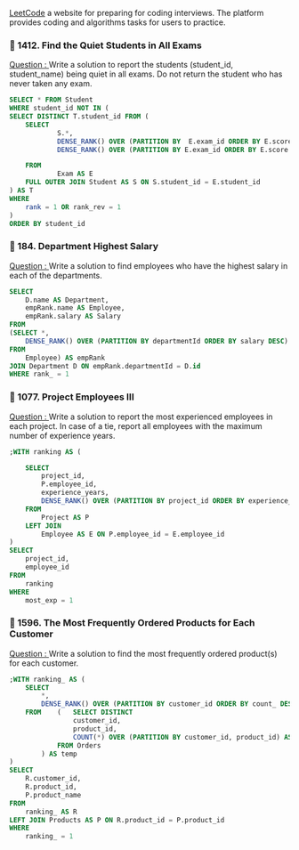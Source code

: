 [LeetCode](https://leetcode.com/) a website for preparing for coding interviews. The platform provides coding and algorithms tasks for users to practice.

### 📌 1412. Find the Quiet Students in All Exams
[Question : ](https://leetcode.com/problems/find-the-quiet-students-in-all-exams/?envType=study-plan-v2&envId=premium-sql-50) Write a solution to report the
students (student_id, student_name) being quiet in all exams. Do not return the student who has never taken any exam.

```sql
SELECT * FROM Student 
WHERE student_id NOT IN (
SELECT DISTINCT T.student_id FROM (
	SELECT 
			S.*,
			DENSE_RANK() OVER (PARTITION BY  E.exam_id ORDER BY E.score) AS rank,
			DENSE_RANK() OVER (PARTITION BY E.exam_id ORDER BY E.score DESC) AS rank_rev

	FROM 
			Exam AS E
	FULL OUTER JOIN Student AS S ON S.student_id = E.student_id
) AS T
WHERE
	rank = 1 OR rank_rev = 1
)
ORDER BY student_id
```

### 📌 184. Department Highest Salary
[Question : ](https://leetcode.com/problems/department-highest-salary/description/?envType=study-plan-v2&envId=premium-sql-50)
Write a solution to find employees who have the highest salary in each of the departments.

```sql
SELECT
	D.name AS Department,
	empRank.name AS Employee,
	empRank.salary AS Salary
FROM
(SELECT *,
	DENSE_RANK() OVER (PARTITION BY departmentId ORDER BY salary DESC) AS rank_
FROM 
	Employee) AS empRank
JOIN Department D ON empRank.departmentId = D.id
WHERE rank_ = 1
```

### 📌 1077. Project Employees III
[Question : ](https://leetcode.com/problems/project-employees-iii/description/?envType=study-plan-v2&envId=premium-sql-50)
Write a solution to report the most experienced employees in each project. In case of a tie, report all employees with the maximum number of experience years.

```sql
;WITH ranking AS (

	SELECT
		project_id,
		P.employee_id,
		experience_years,
		DENSE_RANK() OVER (PARTITION BY project_id ORDER BY experience_years DESC) AS most_exp
	FROM
		Project AS P
	LEFT JOIN
		Employee AS E ON P.employee_id = E.employee_id
)
SELECT
	project_id,
	employee_id
FROM
	ranking
WHERE
	most_exp = 1
```

###  📌 1596. The Most Frequently Ordered Products for Each Customer
[Question : ](https://leetcode.com/problems/the-most-frequently-ordered-products-for-each-customer/description/?envType=study-plan-v2&envId=premium-sql-50)
Write a solution to find the most frequently ordered product(s) for each customer.

```sql
;WITH ranking_ AS (
	SELECT
		*,
		DENSE_RANK() OVER (PARTITION BY customer_id ORDER BY count_ DESC) AS ranking_
	FROM	(	SELECT DISTINCT 
				customer_id,
				product_id,
				COUNT(*) OVER (PARTITION BY customer_id, product_id) AS count_
			FROM Orders
		) AS temp
) 
SELECT 
	R.customer_id,
	R.product_id,
	P.product_name
FROM
	ranking_ AS R
LEFT JOIN Products AS P ON R.product_id = P.product_id
WHERE
	ranking_ = 1
```
